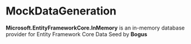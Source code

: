 # MockDataGeneration
**Microsoft.EntityFrameworkCore.InMemory** is an in-memory database provider for Entity Framework Core
Data Seed by **Bogus**
